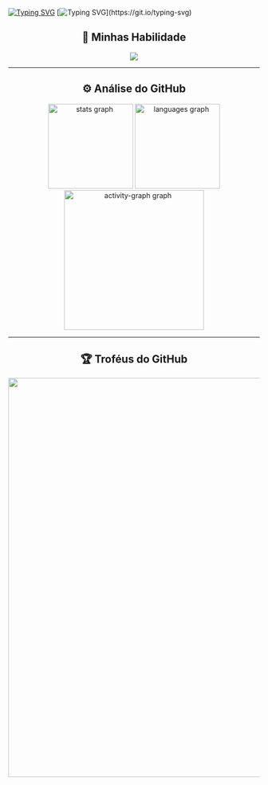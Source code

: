 [![Typing SVG](https://readme-typing-svg.demolab.com?font=Fira+Code&weight=100&size=30&duration=3000&pause=3000&center=true&vCenter=true&width=1000&height=60&lines=Ol%C3%A1%2C+me+chamo+Daniel+%F0%9F%91%8B)](https://git.io/typing-svg)
[![Typing SVG](https://readme-typing-svg.demolab.com?font=Fira+Code&weight=100&size=30&duration=3000&pause=3000&center=true&vCenter=true&width=1000&height=60&lines=Bem+vindo+ao+meu+perfil+do+GitHub!)](https://git.io/typing-svg)

<h2 align="center">🚀 Minhas Habilidade</h2>

<p align="center">
  <a href="https://skillicons.dev">
    <img src="https://skillicons.dev/icons?i=css,git,github,html,js,mysql,py,ubuntu,vscode,windows" />
  </a>
</p>

---

<h2 align="center">⚙️ Análise do GitHub</h2>

<div align="center">
  <img src="https://github-readme-stats.vercel.app/api?username=daniellisboag&show_icons=true&include_all_commits=true&count_private=true&disable_animations=false&theme=dark&locale=pt-br&hide_border=false&rank_icon=github" height="170" alt="stats graph"  />
  <img src="https://github-readme-stats.vercel.app/api/top-langs?username=daniellisboag&locale=pt-br&hide_title=false&layout=compact&card_width=320&langs_count=5&theme=dark&hide_border=false&custom_title=Linguagens%20mais%20Usadas" height="170" alt="languages graph"  />
  <img src="https://github-readme-activity-graph.vercel.app/graph?username=daniellisboag&area=true&hide_border=false&hide_title=true&theme=gotham" height="280" alt="activity-graph graph"  />
</div>

---

<h2 align="center">🏆 Troféus do GitHub</h2>

<p align="center">
  <a
    href="https://github.com/ryo-ma/github-profile-trophy"
    title="repositório de troféus"
  >
    <img
      width="800"
      src="https://github-profile-trophy.vercel.app/?username=daniellisboag&column=8&theme=onedark&no-frame=false&no-bg=false"
    />
  </a>
</p>
